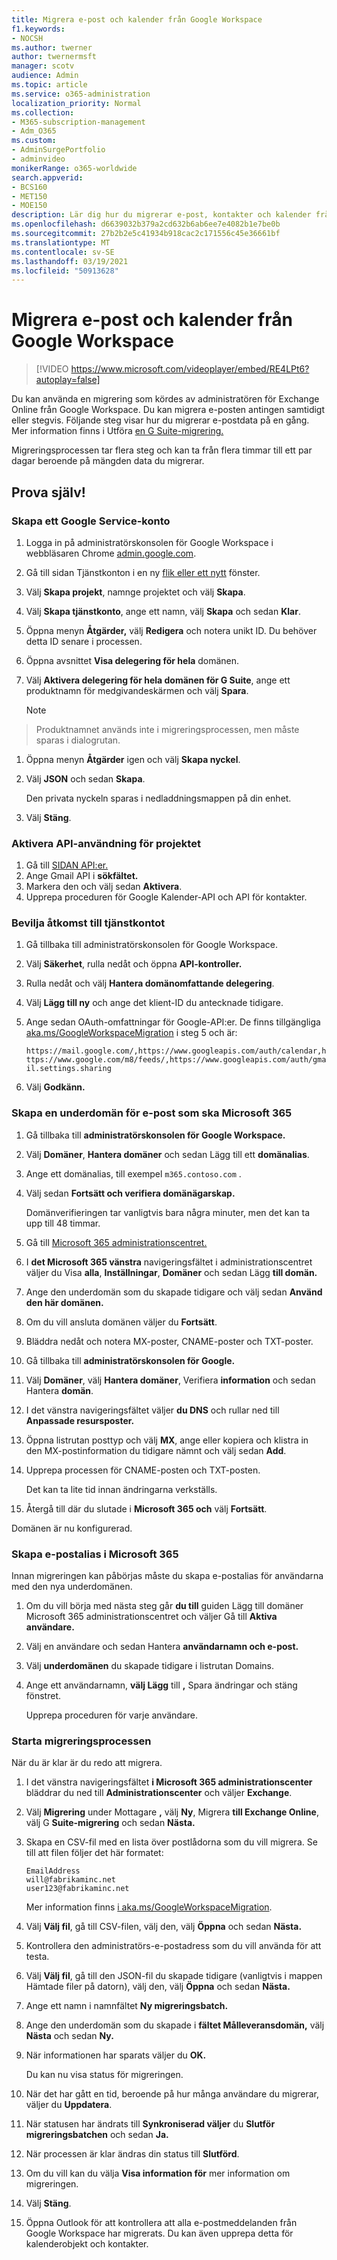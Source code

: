 ```yaml
---
title: Migrera e-post och kalender från Google Workspace
f1.keywords:
- NOCSH
ms.author: twerner
author: twernermsft
manager: scotv
audience: Admin
ms.topic: article
ms.service: o365-administration
localization_priority: Normal
ms.collection:
- M365-subscription-management
- Adm_O365
ms.custom:
- AdminSurgePortfolio
- adminvideo
monikerRange: o365-worldwide
search.appverid:
- BCS160
- MET150
- MOE150
description: Lär dig hur du migrerar e-post, kontakter och kalender från Google Workspace till Microsoft 365 för företag.
ms.openlocfilehash: d6639032b379a2cd632b6ab6ee7e4082b1e7be0b
ms.sourcegitcommit: 27b2b2e5c41934b918cac2c171556c45e36661bf
ms.translationtype: MT
ms.contentlocale: sv-SE
ms.lasthandoff: 03/19/2021
ms.locfileid: "50913628"
---
```

# <a name="migrate-business-email-and-calendar-from-google-workspace"></a>Migrera e-post och kalender från Google Workspace

> [!VIDEO https://www.microsoft.com/videoplayer/embed/RE4LPt6?autoplay=false]

Du kan använda en migrering som kördes av administratören för Exchange Online från Google Workspace. Du kan migrera e-posten antingen samtidigt eller stegvis. Följande steg visar hur du migrerar e-postdata på en gång. Mer information finns i Utföra [en G Suite-migrering.](/exchange/mailbox-migration/perform-g-suite-migration)

Migreringsprocessen tar flera steg och kan ta från flera timmar till ett par dagar beroende på mängden data du migrerar.

## <a name="try-it"></a>Prova själv!

### <a name="create-a-google-service-account"></a>Skapa ett Google Service-konto

1. Logga in på administratörskonsolen för Google Workspace i webbläsaren Chrome [admin.google.com](https://admin.google.com). 
1. Gå till sidan Tjänstkonton i en ny [flik eller ett nytt](https://console.developers.google.com/iam-admin/serviceaccounts) fönster. 
1. Välj **Skapa projekt**, namnge projektet och välj **Skapa**. 
1. Välj **Skapa tjänstkonto**, ange ett namn, välj **Skapa** och sedan **Klar**. 
1. Öppna menyn **Åtgärder,** välj **Redigera** och notera unikt ID. Du behöver detta ID senare i processen. 
1. Öppna avsnittet **Visa delegering för hela** domänen. 
1. Välj **Aktivera delegering för hela domänen för G Suite**, ange ett produktnamn för medgivandeskärmen och välj **Spara**. 

    > [!NOTE]
> Produktnamnet används inte i migreringsprocessen, men måste sparas i dialogrutan.     

1. Öppna menyn **Åtgärder** igen och välj **Skapa nyckel**. 
1. Välj **JSON** och sedan **Skapa**. 

     Den privata nyckeln sparas i nedladdningsmappen på din enhet.
 
1. Välj **Stäng**. 

### <a name="enable-api-usage-for-the-project"></a>Aktivera API-användning för projektet

1. Gå till [SIDAN API:er.](https://console.developers.google.com/apis/library) 
1. Ange Gmail API i **sökfältet.**
1. Markera den och välj sedan **Aktivera**.
1. Upprepa proceduren för Google Kalender-API och API för kontakter. 

### <a name="grant-access-to-the-service-account"></a>Bevilja åtkomst till tjänstkontot

1. Gå tillbaka till administratörskonsolen för Google Workspace. 
1. Välj **Säkerhet**, rulla nedåt och öppna **API-kontroller.** 
1. Rulla nedåt och välj **Hantera domänomfattande delegering**.
1. Välj **Lägg till ny** och ange det klient-ID du antecknade tidigare.
1. Ange sedan OAuth-omfattningar för Google-API:er. De finns tillgängliga [aka.ms/GoogleWorkspaceMigration](/exchange/mailbox-migration/perform-g-suite-migration#grant-access-to-the-service-account-for-your-google-tenant) i steg 5 och är:

    `https://mail.google.com/,https://www.googleapis.com/auth/calendar,https://www.google.com/m8/feeds/,https://www.googleapis.com/auth/gmail.settings.sharing`
 
1. Välj **Godkänn.** 

### <a name="create-a-sub-domain-for-mail-going-to-microsoft-365"></a>Skapa en underdomän för e-post som ska Microsoft 365

1. Gå tillbaka till **administratörskonsolen för Google Workspace.**
1. Välj **Domäner**, **Hantera domäner** och sedan Lägg till ett **domänalias**. 
1. Ange ett domänalias, till exempel `m365.contoso.com` .
1. Välj sedan **Fortsätt och verifiera domänägarskap.** 

    Domänverifieringen tar vanligtvis bara några minuter, men det kan ta upp till 48 timmar.

1. Gå till [Microsoft 365 administrationscentret.](https://admin.microsoft.com)
1. I **det Microsoft 365 vänstra** navigeringsfältet i administrationscentret väljer du Visa **alla**, **Inställningar**, **Domäner** och sedan Lägg **till domän.** 
1. Ange den underdomän som du skapade tidigare och välj sedan **Använd den här domänen.** 
1. Om du vill ansluta domänen väljer du **Fortsätt**. 
1. Bläddra nedåt och notera MX-poster, CNAME-poster och TXT-poster. 
1. Gå tillbaka till **administratörskonsolen för Google.**
1. Välj **Domäner**, välj **Hantera domäner**, Verifiera **information** och sedan Hantera **domän**. 
1. I det vänstra navigeringsfältet väljer **du DNS** och rullar ned till **Anpassade resursposter.** 
1. Öppna listrutan posttyp och välj **MX**, ange eller kopiera och klistra in den MX-postinformation du tidigare nämnt och välj sedan **Add**. 
1. Upprepa processen för CNAME-posten och TXT-posten. 

    Det kan ta lite tid innan ändringarna verkställs.  

1. Återgå till där du slutade i **Microsoft 365 och** välj **Fortsätt**. 

Domänen är nu konfigurerad.  

### <a name="create-email-aliases-in-microsoft-365"></a>Skapa e-postalias i Microsoft 365

Innan migreringen kan påbörjas måste du skapa e-postalias för användarna med den nya underdomänen. 

1. Om du vill börja med nästa steg går **du till** guiden Lägg till domäner Microsoft 365 administrationscentret och väljer Gå till **Aktiva användare.** 
1. Välj en användare och sedan Hantera **användarnamn och e-post.** 
1. Välj **underdomänen** du skapade tidigare i listrutan Domains. 
1. Ange ett användarnamn, **välj Lägg** till **,** Spara ändringar och stäng fönstret. 

    Upprepa proceduren för varje användare. 

### <a name="start-the-migration-process"></a>Starta migreringsprocessen

När du är klar är du redo att migrera. 

1. I det vänstra navigeringsfältet **i Microsoft 365 administrationscenter** bläddrar du ned till **Administrationscenter** och väljer **Exchange**. 
1. Välj **Migrering** under Mottagare **,** välj **Ny**, Migrera **till Exchange Online**, välj G **Suite-migrering** och sedan **Nästa.** 
1. Skapa en CSV-fil med en lista över postlådorna som du vill migrera. Se till att filen följer det här formatet: 

    ```CSV
    EmailAddress
    will@fabrikaminc.net
    user123@fabrikaminc.net
    ```

      Mer information finns [i aka.ms/GoogleWorkspaceMigration](/exchange/mailbox-migration/perform-g-suite-migration#start-a-g-suite-migration-batch-with-the-exchange-admin-center-eac). 

1. Välj **Välj fil**, gå till CSV-filen, välj den, välj **Öppna** och sedan **Nästa.** 
1. Kontrollera den administratörs-e-postadress som du vill använda för att testa. 
1. Välj **Välj fil**, gå till den JSON-fil du skapade tidigare (vanligtvis i mappen Hämtade filer på datorn), välj den, välj **Öppna** och sedan **Nästa.** 
1. Ange ett namn i namnfältet **Ny migreringsbatch.**
1. Ange den underdomän som du skapade i **fältet Målleveransdomän,** välj **Nästa** och sedan **Ny.** 
1. När informationen har sparats väljer du **OK.** 

    Du kan nu visa status för migreringen. 

1. När det har gått en tid, beroende på hur många användare du migrerar, väljer du **Uppdatera**. 
1. När statusen har ändrats till **Synkroniserad väljer** du **Slutför migreringsbatchen** och sedan **Ja.** 
1. När processen är klar ändras din status till **Slutförd**. 
1. Om du vill kan du välja **Visa information för** mer information om migreringen. 
1. Välj **Stäng**. 
1. Öppna Outlook för att kontrollera att alla e-postmeddelanden från Google Workspace har migrerats.
Du kan även upprepa detta för kalenderobjekt och kontakter.